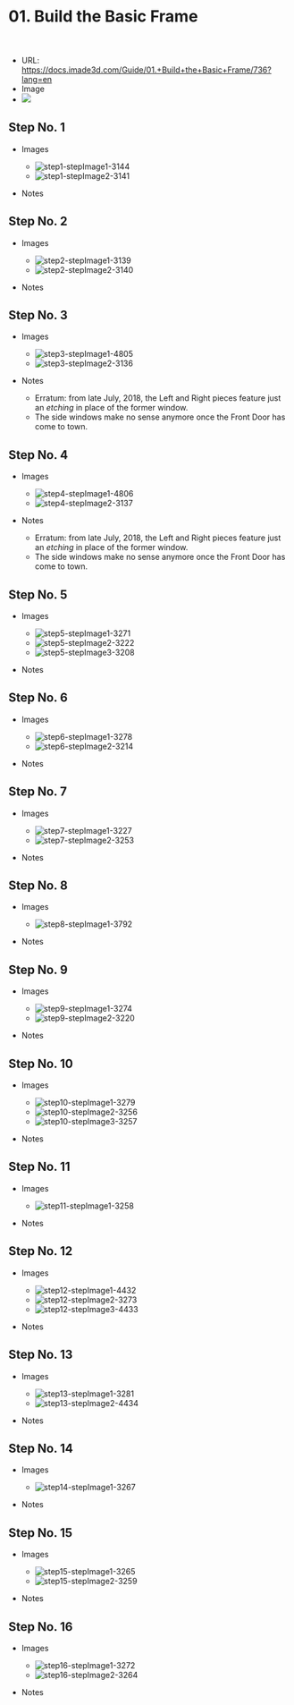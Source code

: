 # 01. Build the Basic Frame</u><br><br>

   - URL: https://docs.imade3d.com/Guide/01.+Build+the+Basic+Frame/736?lang=en
   - Image
   - ![](https://d17kynu4zpq5hy.cloudfront.net/igi/imade3d/oxaiPRoI2JU4gHem.medium)


  ## Step No. 1

   - Images
     - ![step1-stepImage1-3144](https://d17kynu4zpq5hy.cloudfront.net/igi/imade3d/KOYcHPKiHK1wgdBG.medium)
     - ![step1-stepImage2-3141](https://d17kynu4zpq5hy.cloudfront.net/igi/imade3d/FYhEeAsNXNwDOxUH.medium)

   - Notes

  ## Step No. 2

   - Images
     - ![step2-stepImage1-3139](https://d17kynu4zpq5hy.cloudfront.net/igi/imade3d/oQfwCRGl3BfXTndl.medium)
     - ![step2-stepImage2-3140](https://d17kynu4zpq5hy.cloudfront.net/igi/imade3d/LCeNoAb3lnoutrMy.medium)

   - Notes

  ## Step No. 3

   - Images
     - ![step3-stepImage1-4805](https://d17kynu4zpq5hy.cloudfront.net/igi/imade3d/suedX3DYl5ZfSLSM.medium)
     - ![step3-stepImage2-3136](https://d17kynu4zpq5hy.cloudfront.net/igi/imade3d/OpIgCDQLY1MfJOA6.medium)

   - Notes
     - Erratum: from late July, 2018, the Left and Right pieces feature just an _etching_ in place of the former window.
     - The side windows make no sense anymore once the Front Door has come to town.

  ## Step No. 4

   - Images
     - ![step4-stepImage1-4806](https://d17kynu4zpq5hy.cloudfront.net/igi/imade3d/GNOJF2JObyFZBnnR.medium)
     - ![step4-stepImage2-3137](https://d17kynu4zpq5hy.cloudfront.net/igi/imade3d/KCsNUO1sJ6ZmuedM.medium)

   - Notes
     - Erratum: from late July, 2018, the Left and Right pieces feature just an _etching_ in place of the former window.
     - The side windows make no sense anymore once the Front Door has come to town.

  ## Step No. 5

   - Images
     - ![step5-stepImage1-3271](https://d17kynu4zpq5hy.cloudfront.net/igi/imade3d/nnXYCGJsOkJ1sdDY.medium)
     - ![step5-stepImage2-3222](https://d17kynu4zpq5hy.cloudfront.net/igi/imade3d/fBTq2NjU2lUH3GlM.medium)
     - ![step5-stepImage3-3208](https://d17kynu4zpq5hy.cloudfront.net/igi/imade3d/PSGaIRSBPfdmbcSN.medium)

   - Notes

  ## Step No. 6

   - Images
     - ![step6-stepImage1-3278](https://d17kynu4zpq5hy.cloudfront.net/igi/imade3d/ZLMCUVcrDKWFU4kV.medium)
     - ![step6-stepImage2-3214](https://d17kynu4zpq5hy.cloudfront.net/igi/imade3d/TeVJpgKJxPgFAiJM.medium)

   - Notes

  ## Step No. 7

   - Images
     - ![step7-stepImage1-3227](https://d17kynu4zpq5hy.cloudfront.net/igi/imade3d/cNDEbuwhN52hl3t3.medium)
     - ![step7-stepImage2-3253](https://d17kynu4zpq5hy.cloudfront.net/igi/imade3d/eJ3UX3wiPfRwqsvu.medium)

   - Notes

  ## Step No. 8

   - Images
     - ![step8-stepImage1-3792](https://d17kynu4zpq5hy.cloudfront.net/igi/imade3d/yZHMwi3nAIkDpTb6.medium)

   - Notes

  ## Step No. 9

   - Images
     - ![step9-stepImage1-3274](https://d17kynu4zpq5hy.cloudfront.net/igi/imade3d/eABHCVMPURYHmTlo.medium)
     - ![step9-stepImage2-3220](https://d17kynu4zpq5hy.cloudfront.net/igi/imade3d/JYdcJZN5xQF6upqv.medium)

   - Notes

  ## Step No. 10

   - Images
     - ![step10-stepImage1-3279](https://d17kynu4zpq5hy.cloudfront.net/igi/imade3d/juIVNDfInvc5LOeB.medium)
     - ![step10-stepImage2-3256](https://d17kynu4zpq5hy.cloudfront.net/igi/imade3d/tLdqmjQjJdPVVMGs.medium)
     - ![step10-stepImage3-3257](https://d17kynu4zpq5hy.cloudfront.net/igi/imade3d/KIxFtVAXFdWrTj2v.medium)

   - Notes

  ## Step No. 11

   - Images
     - ![step11-stepImage1-3258](https://d17kynu4zpq5hy.cloudfront.net/igi/imade3d/HKXuIHM6cFTYXjKJ.medium)

   - Notes

  ## Step No. 12

   - Images
     - ![step12-stepImage1-4432](https://d17kynu4zpq5hy.cloudfront.net/igi/imade3d/sMXV1ZQELpOfBPKi.medium)
     - ![step12-stepImage2-3273](https://d17kynu4zpq5hy.cloudfront.net/igi/imade3d/61QhcrwvMKIWOVVJ.medium)
     - ![step12-stepImage3-4433](https://d17kynu4zpq5hy.cloudfront.net/igi/imade3d/CoB3oyXkVNJmHUWV.medium)

   - Notes

  ## Step No. 13

   - Images
     - ![step13-stepImage1-3281](https://d17kynu4zpq5hy.cloudfront.net/igi/imade3d/Va5mAWBkNpvqwbYj.medium)
     - ![step13-stepImage2-4434](https://d17kynu4zpq5hy.cloudfront.net/igi/imade3d/X3E4JgGVBkGICbHd.medium)

   - Notes

  ## Step No. 14

   - Images
     - ![step14-stepImage1-3267](https://d17kynu4zpq5hy.cloudfront.net/igi/imade3d/6KcB3C5WHTn4ArmI.medium)

   - Notes

  ## Step No. 15

   - Images
     - ![step15-stepImage1-3265](https://d17kynu4zpq5hy.cloudfront.net/igi/imade3d/VVyfSEDROe1ERwLt.medium)
     - ![step15-stepImage2-3259](https://d17kynu4zpq5hy.cloudfront.net/igi/imade3d/NKVyH6ZnR4MAegp1.medium)

   - Notes

  ## Step No. 16

   - Images
     - ![step16-stepImage1-3272](https://d17kynu4zpq5hy.cloudfront.net/igi/imade3d/J3Q1GNimYBaDT1cL.medium)
     - ![step16-stepImage2-3264](https://d17kynu4zpq5hy.cloudfront.net/igi/imade3d/HDGPjKjbSCnOdcwC.medium)

   - Notes
